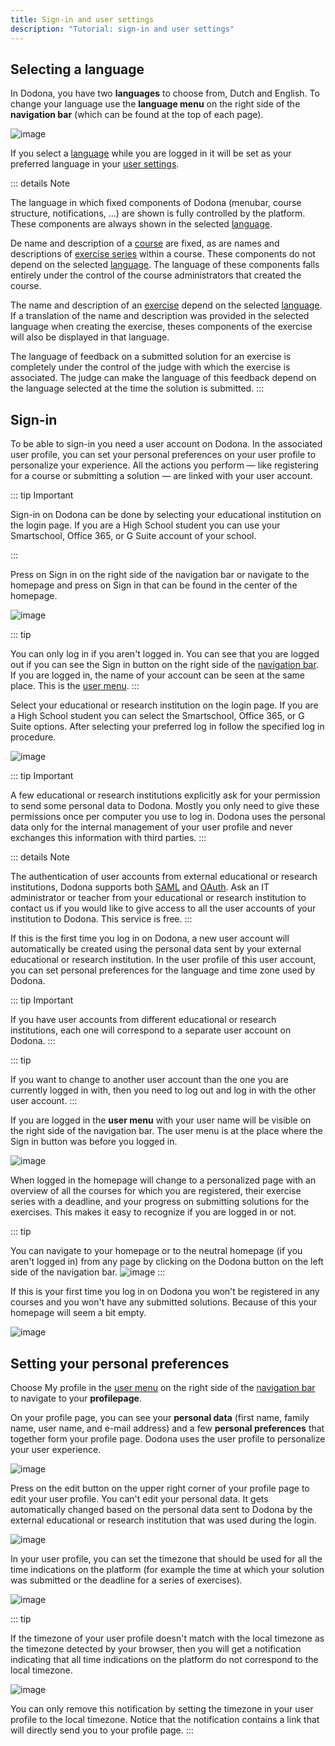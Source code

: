 ```yaml
---
title: Sign-in and user settings
description: "Tutorial: sign-in and user settings"
---
```


## Selecting a language

In Dodona, you have two **languages** to choose from, Dutch and English. To change your language use the **language menu** on the right side of the **navigation bar** (which can be found at the top of each page).

![image](./choose_language.en.png)

If you select a [language]() while you are logged in it will be set as your preferred language in your [user settings]().

::: details Note

The language in which fixed components of Dodona (menubar, course structure, notifications, ...) are shown is fully controlled by the platform. These components are always shown in the selected [language]().

De name and description of a [course]() are fixed, as are names and descriptions of  [exercise series]() within a course. These components do not depend on the selected  [language](). The language of these components falls entirely under the control of the course administrators that created the course.

The name and description of an [exercise]() depend on the selected [language](). If a translation of the name and description was provided in the selected language when creating the exercise, theses components of the exercise will also be displayed in that language.

The language of feedback on a submitted solution for an exercise is completely under the control of the judge with which the exercise is associated. The judge can make the language of this feedback depend on the language selected at the time the solution is submitted.
:::

## Sign-in

To be able to sign-in you need a user account on Dodona. In the associated user profile, you can set your personal preferences on your user profile to personalize your experience. All the actions you perform &mdash; like registering for a course or submitting a solution &mdash; are linked with your user account.

::: tip Important

Sign-in on Dodona can be done by selecting your educational institution on the login page. If you are a High School student you can use your Smartschool, Office 365, or G Suite account of your school.

:::

Press on <span class="guilabel">Sign in</span>  on the right side of the navigation bar or navigate to the homepage and press on <span class="guilabel">Sign in</span> that can be found in the center of the homepage.

![image](./login.en.png)


::: tip

You can only log in if you aren't logged in. You can see that you are logged out if you can see the <span class="guilabel">Sign in</span> button on the right side of the [navigation bar](). If you are logged in, the name of your account can be seen at the same place. This is the [user menu]().
:::

Select your educational or research institution on the login page. If you are a High School student you can select the Smartschool, Office 365, or G Suite options. After selecting your preferred log in follow the specified log in procedure.

![image](./institution.en.png)

::: tip Important

A few educational or research institutions explicitly ask for your permission to send some personal data to Dodona. Mostly you only need to give these permissions once per computer you use to log in. Dodona uses the personal data only for the internal management of your user profile and never exchanges this information with third parties.
:::

::: details Note

The authentication of user accounts from external educational or research institutions, Dodona supports both [SAML](https://en.wikipedia.org/wiki/Security_Assertion_Markup_Language) and [OAuth](https://en.wikipedia.org/wiki/OAuth). Ask an IT administrator or teacher from your educational or research institution to contact us if you would like to give access to all the user accounts of your institution to Dodona. This service is free.
:::

If this is the first time you log in on Dodona, a new user account will automatically be created using the personal data sent by your external educational or research institution. In the user profile of this user account, you can set personal preferences for the language and time zone used by Dodona.

::: tip Important

If you have user accounts from different educational or research institutions, each one will correspond to a separate user account on Dodona.
:::

::: tip

If you want to change to another user account than the one you are currently logged in with, then you need to log out and log in with the other user account.
:::

If you are logged in the **user menu** with your user name will be visible on the right side of the navigation bar. The user menu is at the place where the <span class="guilabel">Sign in</span> button was before you logged in.

![image](./student.user_menu.en.png)

When logged in the homepage will change to a personalized page with an overview of all the courses for which you are registered, their exercise series with a deadline, and your progress on submitting solutions for the exercises. This makes it easy to recognize if you are logged in or not.

::: tip

You can navigate to your homepage or to the neutral homepage (if you aren't logged in) from any page by clicking on the <span class="guilabel">Dodona</span> button on the left side of the navigation bar.
![image](./student.navigate_to_homepage.en.png)
:::

If this is your first time you log in on Dodona you won't be registered in any courses and you won't have any submitted solutions. Because of this your homepage will seem a bit empty.

![image](./student.homepage.en.png)

## Setting your personal preferences

Choose <span class="guilabel">My profile</span> in the [user menu]() on the right side of the [navigation bar](#selecteren-van-de-taal) to navigate to your **profilepage**.

On your profile page, you can see your **personal data** (first name, family name, user name, and e-mail address) and a few **personal preferences** that together form your profile page. Dodona uses the user profile to personalize your user experience.

![image](./student.user_menu_my_profile.en.png)

Press on the edit button on the upper right corner of your profile page to edit your user profile. You can't edit your personal data. It gets automatically changed based on the personal data sent to Dodona by the external educational or research institution that was used during the login.

![image](./student.edit_profile.en.png)

In your user profile, you can set the timezone that should be used for all the time indications on the platform (for example the time at which your solution was submitted or the deadline for a series of exercises).

![image](./student.edit_timezone.en.png)

::: tip

If the timezone of your user profile doesn't match with the local timezone as the timezone detected by your browser, then you will get a notification indicating that all time indications on the platform do not correspond to the local timezone.

![image](./student.wrong_timezone.en.png)

You can only remove this notification by setting the timezone in your user profile to the local timezone. Notice that the notification contains a link that will directly send you to your profile page.
:::